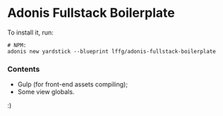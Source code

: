 # Adonis Fullstack Boilerplate

To install it, run:

```shell
# NPM:
adonis new yardstick --blueprint lffg/adonis-fullstack-boilerplate
```

### Contents

- Gulp (for front-end assets compiling);
- Some view globals.

:)
